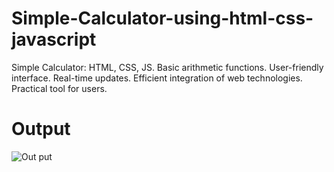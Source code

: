 # Simple-Calculator-using-html-css-javascript
 Simple Calculator: HTML, CSS, JS. Basic arithmetic functions. User-friendly interface. Real-time updates. Efficient integration of web technologies. Practical tool for users.

# Output


![Out put](https://github.com/Bhya23cse/Simple-Calculator-using-html-css-javascript/assets/153095725/298d7c1b-8500-4e08-86d1-519763e85375)
